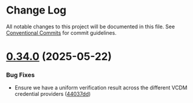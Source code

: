 # Change Log

All notable changes to this project will be documented in this file.
See [Conventional Commits](https://conventionalcommits.org) for commit guidelines.

# [0.34.0](https://github.com/decentralized-identity/veramo/compare/v0.33.0...v0.34.0) (2025-05-22)

### Bug Fixes

- Ensure we have a uniform verification result across the different VCDM credential providers ([44037dd](https://github.com/decentralized-identity/veramo/commit/44037ddadc9fb841c47bd711ab98d29a0d57f32d))
